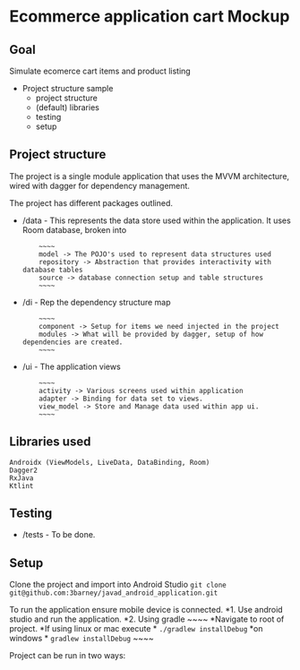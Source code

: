 # Ecommerce application cart Mockup

## Goal

Simulate ecomerce cart items and product listing

* Project structure sample
    - project structure
    - (default) libraries
    - testing
    - setup

## Project structure

The project is a single module application that uses the MVVM architecture,
wired with dagger for dependency management.

The project has different packages outlined.

* /data - This represents the data store used within the application. It uses Room database,
          broken into

          ~~~~
          model -> The POJO's used to represent data structures used
          repository -> Abstraction that provides interactivity with database tables
          source -> database connection setup and table structures
          ~~~~

* /di - Rep the dependency structure map

          ~~~~
          component -> Setup for items we need injected in the project
          modules -> What will be provided by dagger, setup of how dependencies are created.
          ~~~~

* /ui - The application views

          ~~~~
          activity -> Various screens used within application
          adapter -> Binding for data set to views.
          view_model -> Store and Manage data used within app ui.
          ~~~~




## Libraries used
~~~~
Androidx (ViewModels, LiveData, DataBinding, Room)
Dagger2
RxJava
Ktlint
~~~~


## Testing

* /tests - To be done.


## Setup

Clone the project and import into Android Studio
    `git clone git@github.com:3barney/javad_android_application.git`

To run the application ensure mobile device is connected.
    *1. Use android studio and run the application.
    *2. Using gradle
    ~~~~
        *Navigate to root of project.
        *If using linux or mac execute
        *    ```./gradlew installDebug```
        *on windows
        *    ```gradlew installDebug```
    ~~~~


Project can be run in two ways:

